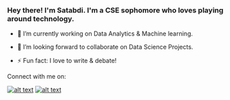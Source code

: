 ### Hey there! I'm Satabdi. I'm a CSE sophomore who loves playing around technology. 


- 🔭 I’m currently working on Data Analytics & Machine learning.

- 👯 I’m looking forward to collaborate on Data Science Projects.

- ⚡ Fun fact: I love to write & debate!




 
Connect with me on:


<!-- Please don't remove this: Grab your social icons from https://github.com/carlsednaoui/gitsocial -->

<!-- display the social media buttons in your README -->

[![alt text][1.1]][1]
[![alt text][2.1]][2]



<!-- links to social media icons -->
<!-- no need to change these -->

<!-- icons with padding -->

[1.1]: http://i.imgur.com/tXSoThF.png (twitter icon with padding)
[2.1]: http://i.imgur.com/P3YfQoD.png (facebook icon with padding)


<!-- icons without padding -->

[1.2]: http://i.imgur.com/wWzX9uB.png (twitter icon without padding)
[2.2]: http://i.imgur.com/fep1WsG.png (facebook icon without padding)

<!-- links to your social media accounts -->
<!-- update these accordingly -->

[1]: https://twitter.com/satabdim10
[2]: https://www.facebook.com/satabdi.mishra.716/
 
<!-- Please don't remove this: Grab your social icons from https://github.com/carlsednaoui/gitsocial -->



